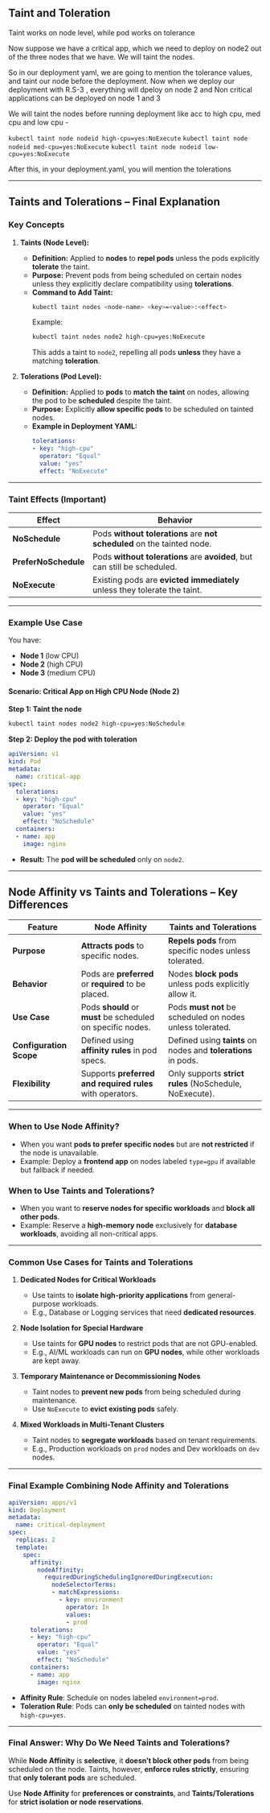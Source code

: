 

## Taint and Toleration

Taint works on node level, while pod works on tolerance 

Now suppose we have a critical app, which we need to deploy on node2 out of the three nodes that we have. We will taint the nodes.

So in our deployment yaml, we are going to mention the tolerance values, and taint our node before the deployment. Now when we deploy our deployment with R.S-3 , everything will dpeloy on node 2 and Non critical applications can be deployed on node 1 and 3

We will taint the nodes before running deployment like acc to high cpu, med cpu and low cpu - 


`kubectl taint node nodeid high-cpu=yes:NoExecute`
`kubectl taint node nodeid med-cpu=yes:NoExecute`
`kubectl taint node nodeid low-cpu=yes:NoExecute`

After this, in your deployment.yaml, you will mention the tolerations

---

## **Taints and Tolerations** – Final Explanation  

### **Key Concepts**  

1. **Taints (Node Level):**  
   - **Definition:** Applied to **nodes** to **repel pods** unless the pods explicitly **tolerate** the taint.  
   - **Purpose:** Prevent pods from being scheduled on certain nodes unless they explicitly declare compatibility using **tolerations**.  
   - **Command to Add Taint:**  
     ```bash
     kubectl taint nodes <node-name> <key>=<value>:<effect>
     ```  
     Example:  
     ```bash
     kubectl taint nodes node2 high-cpu=yes:NoExecute
     ```  
     This adds a taint to `node2`, repelling all pods **unless** they have a matching **toleration**.  

2. **Tolerations (Pod Level):**  
   - **Definition:** Applied to **pods** to **match the taint** on nodes, allowing the pod to be **scheduled** despite the taint.  
   - **Purpose:** Explicitly **allow specific pods** to be scheduled on tainted nodes.  
   - **Example in Deployment YAML:**  
     ```yaml
     tolerations:
     - key: "high-cpu"
       operator: "Equal"
       value: "yes"
       effect: "NoExecute"
     ```

---

### **Taint Effects** (Important)  

| **Effect**       | **Behavior**                                                                 |
|------------------|------------------------------------------------------------------------------|
| **NoSchedule**   | Pods **without tolerations** are **not scheduled** on the tainted node.       |
| **PreferNoSchedule** | Pods **without tolerations** are **avoided**, but can still be scheduled. |
| **NoExecute**    | Existing pods are **evicted immediately** unless they tolerate the taint.    |

---

### **Example Use Case**

You have:
- **Node 1** (low CPU)  
- **Node 2** (high CPU)  
- **Node 3** (medium CPU)  

#### **Scenario: Critical App on High CPU Node (Node 2)**  

**Step 1: Taint the node**  
```bash
kubectl taint nodes node2 high-cpu=yes:NoSchedule
```

**Step 2: Deploy the pod with toleration**  
```yaml
apiVersion: v1
kind: Pod
metadata:
  name: critical-app
spec:
  tolerations:
  - key: "high-cpu"
    operator: "Equal"
    value: "yes"
    effect: "NoSchedule"
  containers:
  - name: app
    image: nginx
```

- **Result:** The **pod will be scheduled** only on `node2`.  

---

## **Node Affinity vs Taints and Tolerations** – Key Differences  

| Feature                            | Node Affinity                                            | Taints and Tolerations                                    |
|-------------------------------------|----------------------------------------------------------|-----------------------------------------------------------|
| **Purpose**                         | **Attracts pods** to specific nodes.                     | **Repels pods** from specific nodes unless tolerated.     |
| **Behavior**                        | Pods are **preferred** or **required** to be placed.      | Nodes **block pods** unless pods explicitly allow it.     |
| **Use Case**                        | Pods **should** or **must** be scheduled on specific nodes.| Pods **must not** be scheduled on nodes unless tolerated. |
| **Configuration Scope**             | Defined using **affinity rules** in pod specs.            | Defined using **taints** on nodes and **tolerations** in pods.|
| **Flexibility**                     | Supports **preferred and required rules** with operators. | Only supports **strict rules** (NoSchedule, NoExecute).   |

---

### **When to Use Node Affinity?**
- When you want **pods to prefer specific nodes** but are **not restricted** if the node is unavailable.  
- Example: Deploy a **frontend app** on nodes labeled `type=gpu` if available but fallback if needed.  

### **When to Use Taints and Tolerations?**
- When you want to **reserve nodes for specific workloads** and **block all other pods**.  
- Example: Reserve a **high-memory node** exclusively for **database workloads**, avoiding all non-critical apps.  

---

### **Common Use Cases for Taints and Tolerations**

1. **Dedicated Nodes for Critical Workloads**  
   - Use taints to **isolate high-priority applications** from general-purpose workloads.  
   - E.g., Database or Logging services that need **dedicated resources**.

2. **Node Isolation for Special Hardware**  
   - Use taints for **GPU nodes** to restrict pods that are not GPU-enabled.  
   - E.g., AI/ML workloads can run on **GPU nodes**, while other workloads are kept away.

3. **Temporary Maintenance or Decommissioning Nodes**  
   - Taint nodes to **prevent new pods** from being scheduled during maintenance.  
   - Use `NoExecute` to **evict existing pods** safely.  

4. **Mixed Workloads in Multi-Tenant Clusters**  
   - Taint nodes to **segregate workloads** based on tenant requirements.  
   - E.g., Production workloads on `prod` nodes and Dev workloads on `dev` nodes.  

---

### **Final Example Combining Node Affinity and Tolerations**

```yaml
apiVersion: apps/v1
kind: Deployment
metadata:
  name: critical-deployment
spec:
  replicas: 2
  template:
    spec:
      affinity:
        nodeAffinity:
          requiredDuringSchedulingIgnoredDuringExecution:
            nodeSelectorTerms:
            - matchExpressions:
              - key: environment
                operator: In
                values:
                - prod
      tolerations:
      - key: "high-cpu"
        operator: "Equal"
        value: "yes"
        effect: "NoSchedule"
      containers:
      - name: app
        image: nginx
```

- **Affinity Rule**: Schedule on nodes labeled `environment=prod`.  
- **Toleration Rule**: Pods can **only be scheduled** on tainted nodes with `high-cpu=yes`.  

---

### **Final Answer: Why Do We Need Taints and Tolerations?**  

While **Node Affinity** is **selective**, it **doesn’t block other pods** from being scheduled on the node. Taints, however, **enforce rules strictly**, ensuring that **only tolerant pods** are scheduled.  

Use **Node Affinity** for **preferences or constraints**, and **Taints/Tolerations** for **strict isolation or node reservations**.  

